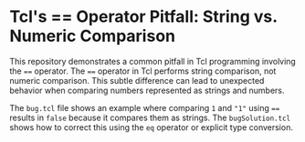 # Tcl's == Operator Pitfall: String vs. Numeric Comparison

This repository demonstrates a common pitfall in Tcl programming involving the `==` operator.  The `==` operator in Tcl performs string comparison, not numeric comparison. This subtle difference can lead to unexpected behavior when comparing numbers represented as strings and numbers. 

The `bug.tcl` file shows an example where comparing `1` and `"1"` using `==` results in `false` because it compares them as strings. The `bugSolution.tcl` shows how to correct this using the `eq` operator or explicit type conversion.